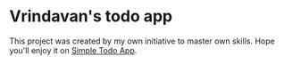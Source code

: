 # Vrindavan's todo app

This project was created by my own initiative to master own skills. Hope you'll enjoy it on [Simple Todo App](https://vrindislam.github.io/todo-app/).
